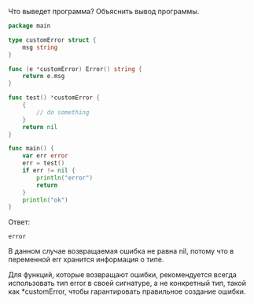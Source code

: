 Что выведет программа? Объяснить вывод программы.

```go
package main

type customError struct {
	msg string
}

func (e *customError) Error() string {
	return e.msg
}

func test() *customError {
	{
		// do something
	}
	return nil
}

func main() {
	var err error
	err = test()
	if err != nil {
		println("error")
		return
	}
	println("ok")
}
```

Ответ:
```
error
```

В данном случае возвращаемая ошибка не равна nil, 
потому что в переменной err хранится информация о типе. 

Для функций, которые возвращают ошибки, 
рекомендуется всегда использовать тип error в своей сигнатуре, 
а не конкретный тип, такой как *customError, 
чтобы гарантировать правильное создание ошибки. 